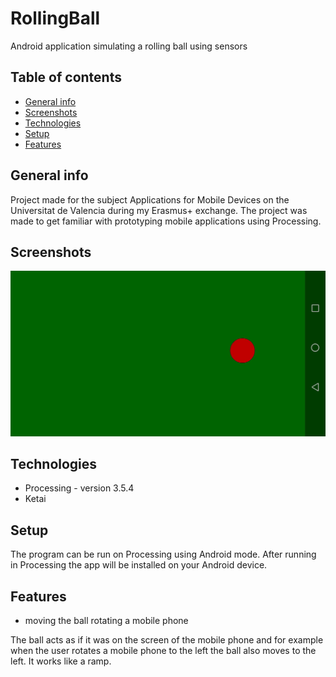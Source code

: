 # RollingBall
Android application simulating a rolling ball using sensors

## Table of contents
* [General info](#general-info)
* [Screenshots](#screenshots)
* [Technologies](#technologies)
* [Setup](#setup)
* [Features](#features)

## General info
Project made for the subject Applications for Mobile Devices on the Universitat de Valencia during my Erasmus+ exchange. The project was made to get familiar with prototyping mobile applications using Processing.

## Screenshots
![screenshot1](img/screenshot1.jpg)

## Technologies
* Processing - version 3.5.4
* Ketai

## Setup
The program can be run on Processing using Android mode. After running in Processing the app will be installed on your Android device.

## Features
* moving the ball rotating a mobile phone

The ball acts as if it was on the screen of the mobile phone and for example when the user rotates a mobile phone to the left the ball also moves to the left. It works like a ramp.

